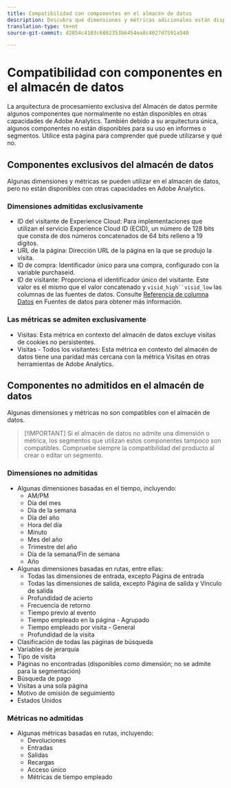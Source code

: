 ```yaml
---
title: Compatibilidad con componentes en el almacén de datos
description: Descubra qué dimensiones y métricas adicionales están disponibles en el almacén de datos y qué no se admite.
translation-type: tm+mt
source-git-commit: d2854c4103c6882353b6454ea8c4027d7591a540

---
```



# Compatibilidad con componentes en el almacén de datos

La arquitectura de procesamiento exclusiva del Almacén de datos permite algunos componentes que normalmente no están disponibles en otras capacidades de Adobe Analytics. También debido a su arquitectura única, algunos componentes no están disponibles para su uso en informes o segmentos. Utilice esta página para comprender qué puede utilizarse y qué no.

## Componentes exclusivos del almacén de datos

Algunas dimensiones y métricas se pueden utilizar en el almacén de datos, pero no están disponibles con otras capacidades en Adobe Analytics.

### Dimensiones admitidas exclusivamente

* ID del visitante de Experience Cloud: Para implementaciones que utilizan el servicio Experience Cloud ID (ECID), un número de 128 bits que consta de dos números concatenados de 64 bits relleno a 19 dígitos.
* URL de la página: Dirección URL de la página en la que se produjo la visita.
* ID de compra: Identificador único para una compra, configurado con la variable purchaseid.
* ID de visitante: Proporciona el identificador único del visitante. Este valor es el mismo que el valor concatenado y `visid_high``visid_low` las columnas de las fuentes de datos. Consulte [Referencia de columna Datos](../analytics-data-feed/c-df-contents/datafeeds-reference.md) en Fuentes de datos para obtener más información.

### Las métricas se admiten exclusivamente

* Visitas: Esta métrica en contexto del almacén de datos excluye visitas de cookies no persistentes.
* Visitas - Todos los visitantes: Esta métrica en contexto del almacén de datos tiene una paridad más cercana con la métrica Visitas en otras herramientas de Adobe Analytics.

## Componentes no admitidos en el almacén de datos

Algunas dimensiones y métricas no son compatibles con el almacén de datos.

> [!IMPORTANT] Si el almacén de datos no admite una dimensión o métrica, los segmentos que utilizan estos componentes tampoco son compatibles. Compruebe siempre la compatibilidad del producto al crear o editar un segmento.

### Dimensiones no admitidas

* Algunas dimensiones basadas en el tiempo, incluyendo:
   * AM/PM
   * Día del mes
   * Día de la semana
   * Día del año
   * Hora del día
   * Minuto
   * Mes del año
   * Trimestre del año
   * Día de la semana/Fin de semana
   * Año
* Algunas dimensiones basadas en rutas, entre ellas:
   * Todas las dimensiones de entrada, excepto Página de entrada
   * Todas las dimensiones de salida, excepto Página de salida y Vínculo de salida
   * Profundidad de acierto
   * Frecuencia de retorno
   * Tiempo previo al evento
   * Tiempo empleado en la página - Agrupado
   * Tiempo empleado por visita - General
   * Profundidad de la visita
* Clasificación de todas las páginas de búsqueda
* Variables de jerarquía
* Tipo de visita
* Páginas no encontradas (disponibles como dimensión; no se admite para la segmentación)
* Búsqueda de pago
* Visitas a una sola página
* Motivo de omisión de seguimiento
* Estados Unidos

### Métricas no admitidas

* Algunas métricas basadas en rutas, incluyendo:
   * Devoluciones
   * Entradas
   * Salidas
   * Recargas
   * Acceso único
   * Métricas de tiempo empleado
